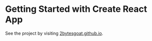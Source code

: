 # Getting Started with Create React App

See the project by visiting [2bytesgoat.github.io](https://2bytesgoat.github.io).